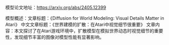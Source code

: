 模型论文地址：https://arxiv.org/abs/2405.12399

模型概述：文章标题：《Diffusion for World Modeling: Visual Details Matter in Atari》
中文文章标题：《世界建模的扩散：在Atari中视觉细节很重要》
文章内容：本文探讨了在Atari游戏环境中，扩散模型在模拟世界动态时视觉细节的重要性，发现细节丰富的图像对模型性能有显著影响。
